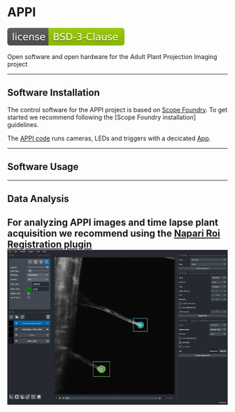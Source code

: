 # APPI
[![License](https://github.com/micropolimi/APPI/raw/main/images/licence_img.svg)](https://github.com/micropolimi/APPI/raw/main/LICENSE)

Open software and open hardware for the Adult Plant Projection Imaging project

----------------------------------

## Software Installation
The control software for the APPI project is based on [Scope Foundry]. 
To get started we recommend following the [Scope Foundry installation] guidelines.

The [APPI code] runs cameras, LEDs and triggers with a decicated [App].  

----------------------------------
## Software Usage

----------------------------------
## Data Analysis
For analyzing APPI images and time lapse plant acquisition we recommend using the [Napari Roi Registration plugin] 
![napari](https://github.com/micropolimi/APPI/raw/main/images/napari.png)
----------------------------------



[Scope Foundry]: https://scopefoundry.org/
[Scope Foundry_installation]: https://scopefoundry.org/docs/1_getting-started/
[file an issue]: https://github.com/andreabassi78/napari-sim-processor/issues
[Appi code]: https://github.com/micropolimi/APPI/raw/main/src
[App]: https://github.com/micropolimi/APPI/raw/main/src/plant_app.py
[Napari Roi Registration plugin]: https://www.napari-hub.org/plugins/napari-roi-registration